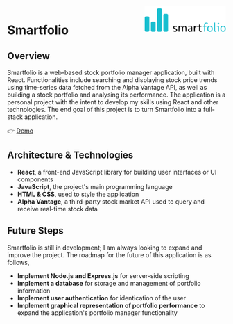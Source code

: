 <img src="./src/images/logo.png" alt="logo" title="SmartFolio" align="right" height="60" />

# Smartfolio

## Overview

Smartfolio is a web-based stock portfolio manager application, built with React. Functionalities include searching and displaying 
stock price trends using time-series data fetched from the Alpha Vantage API, as well as building a stock portfolio and analysing 
its performance. The application is a personal project with the intent to develop my skills using React and other technologies. 
The end goal of this project is to turn Smartfolio into a full-stack application.

👉 <a href="https://react-smartfolio.netlify.app/" target="_blank">Demo</a>

## Architecture & Technologies

- **React**, a front-end JavaScript library for building user interfaces or UI components
- **JavaScript**, the project's main programming language
- **HTML & CSS**,  used to style the application
- **Alpha Vantage**,  a third-party stock market API used to query and receive real-time stock data

## Future Steps

Smartfolio is still in development; I am always looking to expand and improve the project. The roadmap for the future of 
this application is as follows,

- **Implement Node.js and Express.js** for server-side scripting
- **Implement a database** for storage and management of portfolio information
- **Implement user authentication** for identication of the user
- **Implement graphical representation of portfolio performance** to expand the application's portfolio manager functionality
